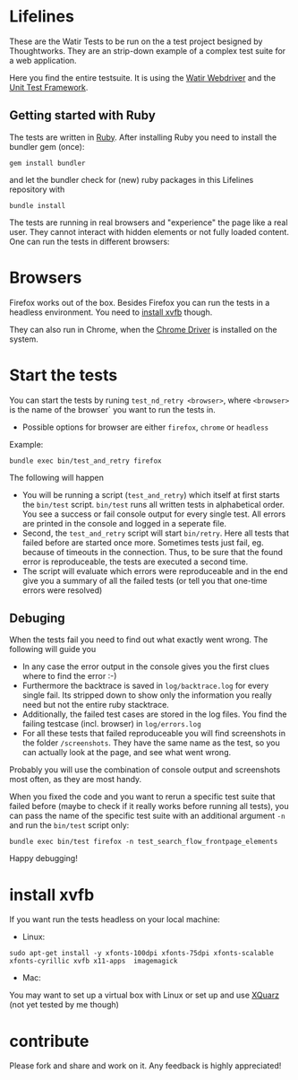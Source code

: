 # Lifelines

These are the Watir Tests to be run on the a test project besigned by Thoughtworks.
They are an strip-down example of a complex test suite for a web application.

Here you find the entire testsuite. It is using the
[Watir Webdriver](http://watirwebdriver.com/) and the
[Unit Test Framework](http://test-unit.rubyforge.org/).

## Getting started with Ruby

The tests are written in [Ruby](https://www.ruby-lang.org/en/installation/). 
After installing Ruby you need to install the bundler gem (once):
```
gem install bundler
```
and let the bundler check for (new) ruby packages in this Lifelines repository with
```
bundle install
```

The tests are running in real browsers and "experience" the page like a real user.
They cannot interact with hidden elements or not fully loaded content. One can
run the tests in different browsers:

# Browsers

Firefox works out of the box. Besides Firefox you can run the tests in a
headless environment. You need to [install xvfb](https://github.com/FinnVonFriesland/lifelines#install-xvfb) though.

They can also run in Chrome, when the [Chrome Driver](https://sites.google.com/a/chromium.org/chromedriver/home)
is installed on the system.


# Start the tests

You can start the tests by runing `test_nd_retry <browser>`, where `<browser>` is the name of the browser` you want to run
 the tests in.

* Possible options for browser are either `firefox`, `chrome` or `headless`

Example:

```
bundle exec bin/test_and_retry firefox
```

The following will happen

* You will be running a script (`test_and_retry`) which itself at first starts the `bin/test` script. `bin/test` runs
all written tests in alphabetical order. You see a success or fail console output for every single test. All errors are
printed in the console and logged in a seperate file.
* Second, the `test_and_retry` script will start `bin/retry`. Here all tests that failed before are started once more.
Sometimes tests just fail, eg. because of timeouts in the connection. Thus, to be sure that the found error is reproduceable,
the tests are executed a second time.
* The script will evaluate which errors were reproduceable and in the end give you a summary of all the failed tests (or
tell you that one-time errors were resolved)

## Debuging

When the tests fail you need to find out what exactly went wrong. The following will guide you

* In any case the error output in the console gives you the first clues where to find the error :-)
* Furthermore the backtrace is saved in `log/backtrace.log` for every single fail. Its stripped down to show only
the information you really need but not the entire ruby stacktrace.
* Additionally, the failed test cases are stored in the log files. You find the failing testcase (incl. browser) in `log/errors.log`
* For all these tests that failed reproduceable you will find screenshots in the folder `/screenshots`. They have the same
name as the test, so you can actually look at the page, and see what went wrong.

Probably you will use the combination of console output and screenshots most often, as they are most handy.

When you fixed the code and you want to rerun a specific test suite that failed before (maybe to check if it really works before
running all tests), you can pass the name of the specific test suite with an additional argument `-n` and run the `bin/test` script only:

```
bundle exec bin/test firefox -n test_search_flow_frontpage_elements
```

Happy debugging!

# install xvfb

If you want run the tests headless on your local machine:

* Linux:
```
sudo apt-get install -y xfonts-100dpi xfonts-75dpi xfonts-scalable xfonts-cyrillic xvfb x11-apps  imagemagick
```
* Mac:
 
You may want to set up a virtual box with Linux or set up and use [XQuarz](http://xquartz.macosforge.org/landing/)
(not yet tested by me though)

# contribute

Please fork and share and work on it. Any feedback is highly appreciated!
